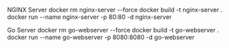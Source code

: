 NGINX Server
docker rm nginx-server --force
docker build -t nginx-server .
docker run --name nginx-server -p 80:80 -d nginx-server

Go Server
docker rm go-webserver --force
docker build -t go-webserver .
docker run --name go-webserver -p 8080:8080 -d go-webserver

